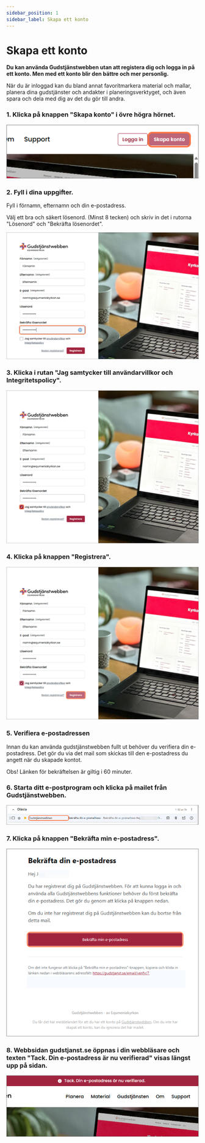 ```yaml
---
sidebar_position: 1
sidebar_label: Skapa ett konto
---
```

# Skapa ett konto

**Du kan använda Gudstjänstwebben utan att registera dig och logga in på ett konto. Men med ett konto blir den bättre och mer personlig.**

När du är inloggad kan du bland annat favoritmarkera material och mallar, planera dina gudstjänster och andakter i planeringsverktyget, och även spara och dela med dig av det du gör till andra.

### 1. Klicka på knappen "Skapa konto" i övre högra hörnet.
![Steg 1 - knappen skapa konto](assets/skapa-konto-01.png)


### 2. Fyll i dina uppgifter.

Fyll i förnamn, efternamn och din e-postadress.

Välj ett bra och säkert lösenord. (Minst 8 tecken) och skriv in det i rutorna "Lösenord" och "Bekräfta lösenordet".

![Steg 2 - fyll i uppgifterna](assets/skapa-konto-02.png)


### 3. Klicka i rutan "Jag samtycker till användarvillkor och Integritetspolicy".
![Steg 3 - klicka i samtycke](assets/skapa-konto-03.png)


### 4. Klicka på knappen "Registrera".
![Steg 4 - knappen registrera](assets/skapa-konto-04.png)


### 5. Verifiera e-postadressen
Innan du kan använda gudstjänstwebben fullt ut behöver du verifiera din e-postadress. Det gör du via det mail som skickas till den e-postadress du angett när du skapade kontot.

Obs! Länken för bekräftelsen är giltig i 60 minuter.


### 6. Starta ditt e-postprogram och klicka på mailet från Gudstjänstwebben.
![Steg 6 - klicka på e-post](assets/skapa-konto-05.png)


### 7. Klicka på knappen "Bekräfta min e-postadress".
![Step 7 - klicka bekräfta](assets/skapa-konto-06.png)


### 8. Webbsidan gudstjanst.se öppnas i din webbläsare och texten "Tack. Din e-postadress är nu verifierad" visas längst upp på sidan.
![Step 8 - bekräftelse](assets/skapa-konto-07.png)

<br/>
